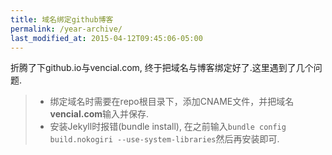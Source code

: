 ```yaml
---
title: 域名绑定github博客
permalink: /year-archive/
last_modified_at: 2015-04-12T09:45:06-05:00
---
```


折腾了下github.io与vencial.com, 终于把域名与博客绑定好了.这里遇到了几个问题.

> * 绑定域名时需要在repo根目录下，添加CNAME文件，并把域名**vencial.com**输入并保存.
> * 安装Jekyll时报错(bundle install), 在之前输入`bundle config build.nokogiri --use-system-libraries`然后再安装即可.
